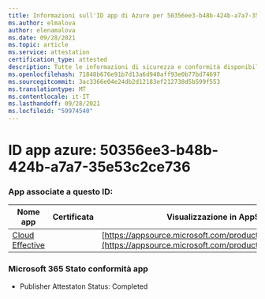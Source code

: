 ```yaml
---
title: Informazioni sull'ID app di Azure per 50356ee3-b48b-424b-a7a7-35e53c2ce736
ms.author: elmalova
author: elenamalova
ms.date: 09/28/2021
ms.topic: article
ms.service: attestation
certification_type: attested
description: Tutte le informazioni di sicurezza e conformità disponibili per 50356ee3-b48b-424b-a7a7-35e53c2ce736.
ms.openlocfilehash: 71848b676e91b7d13a6d940aff93e0b77bd74697
ms.sourcegitcommit: 3ac3366e04e24db2d12183ef212738d5b599f553
ms.translationtype: MT
ms.contentlocale: it-IT
ms.lasthandoff: 09/28/2021
ms.locfileid: "59974540"
---
```

# <a name="azure-app-id-50356ee3-b48b-424b-a7a7-35e53c2ce736"></a>ID app azure: 50356ee3-b48b-424b-a7a7-35e53c2ce736


### <a name="apps-associated-with-this-id"></a>App associate a questo ID:
| **Nome app** | **Certificata** | **Visualizzazione in AppSource** |
|--------------|---------------|-----------------------|
| [Cloud Effective](https://docs.microsoft.com/microsoft-365-app-certification/forward/WA200002408) |  | [https://appsource.microsoft.com/product/office/WA200002408](https://appsource.microsoft.com/product/office/WA200002408) |

### <a name="microsoft-365-app-compliance-status"></a>Microsoft 365 Stato conformità app
- Publisher Attestaton Status: Completed
